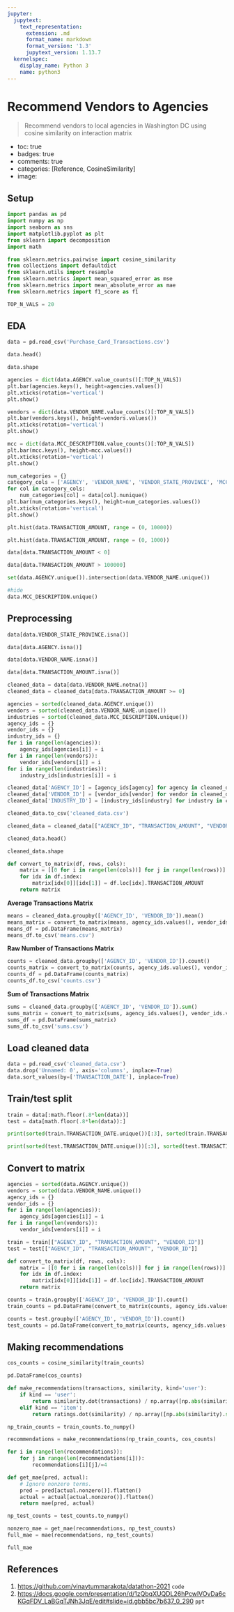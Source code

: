 ```yaml
---
jupyter:
  jupytext:
    text_representation:
      extension: .md
      format_name: markdown
      format_version: '1.3'
      jupytext_version: 1.13.7
  kernelspec:
    display_name: Python 3
    name: python3
---
```


<!-- #region id="cYbYigdtlpEZ" -->
# Recommend Vendors to Agencies
> Recommend vendors to local agencies in Washington DC using cosine similarity on interaction matrix

- toc: true
- badges: true
- comments: true
- categories: [Reference, CosineSimilarity]
- image:
<!-- #endregion -->

<!-- #region id="yrueKUUpmCJ0" -->
## Setup
<!-- #endregion -->

```python id="KFWUqZdrhXBw" executionInfo={"status": "ok", "timestamp": 1626979361922, "user_tz": -330, "elapsed": 1324, "user": {"displayName": "Sparsh Agarwal", "photoUrl": "", "userId": "13037694610922482904"}}
import pandas as pd
import numpy as np
import seaborn as sns
import matplotlib.pyplot as plt
from sklearn import decomposition
import math

from sklearn.metrics.pairwise import cosine_similarity
from collections import defaultdict
from sklearn.utils import resample
from sklearn.metrics import mean_squared_error as mse
from sklearn.metrics import mean_absolute_error as mae
from sklearn.metrics import f1_score as f1
```

```python id="As0BbOv7hXB0"
TOP_N_VALS = 20
```

<!-- #region id="HctoTGYhhXB0" -->
## EDA
<!-- #endregion -->

```python id="b10VDiwkhXB1"
data = pd.read_csv('Purchase_Card_Transactions.csv')
```

```python id="fbJVzyo1hXB1" outputId="9dbbd9e0-9ff3-4a03-dfd9-55274e121498"
data.head()
```

```python id="22l-IBlMhXB2" outputId="f00392ee-6d86-466b-b880-2e2ed38df325"
data.shape
```

```python id="9jLneQz_hXB3" outputId="57fb7d47-40c8-4613-eca8-d727c3de5ae9"
agencies = dict(data.AGENCY.value_counts()[:TOP_N_VALS])
plt.bar(agencies.keys(), height=agencies.values())
plt.xticks(rotation='vertical')
plt.show()
```

```python id="4IoCqkVchXB4" outputId="d8a04eff-3209-432f-a87b-9f2a23bca6fc"
vendors = dict(data.VENDOR_NAME.value_counts()[:TOP_N_VALS])
plt.bar(vendors.keys(), height=vendors.values())
plt.xticks(rotation='vertical')
plt.show()
```

```python id="YQKF1-mWhXB5" outputId="b99f8ab0-caee-43e5-d5bb-d12a0b33d139"
mcc = dict(data.MCC_DESCRIPTION.value_counts()[:TOP_N_VALS])
plt.bar(mcc.keys(), height=mcc.values())
plt.xticks(rotation='vertical')
plt.show()
```

```python id="ish8nlFVhXB5" outputId="cce0c73e-720f-4881-9d4d-3c66ab24c6d2"
num_categories = {}
category_cols = ['AGENCY', 'VENDOR_NAME', 'VENDOR_STATE_PROVINCE', 'MCC_DESCRIPTION']
for col in category_cols:
    num_categories[col] = data[col].nunique()
plt.bar(num_categories.keys(), height=num_categories.values())
plt.xticks(rotation='vertical')
plt.show()
```

```python id="79DNjrb_hXB6" outputId="7ee8f651-231a-4a4c-a112-d449a4f1b525"
plt.hist(data.TRANSACTION_AMOUNT, range = (0, 10000))
```

```python id="STYtMnZFhXB9" outputId="ddcef8ab-d857-4152-face-10ac7f3d058d"
plt.hist(data.TRANSACTION_AMOUNT, range = (0, 1000))
```

```python id="Wx60krI_hXB_" outputId="50d59892-aaf7-48d4-a4eb-4e845a42bcbc"
data[data.TRANSACTION_AMOUNT < 0]
```

```python id="4b7HDA8lhXCA" outputId="149a436f-3aeb-4d8e-d4f0-eae7b2780fdd"
data[data.TRANSACTION_AMOUNT > 100000]
```

```python id="LuQpv5XwhXCB" outputId="64197541-9e2d-4773-9416-a7988f0ef826"
set(data.AGENCY.unique()).intersection(data.VENDOR_NAME.unique())
```

```python id="2cN6Srm8hXCB" outputId="f282d488-dbae-4993-e767-f64cc749a213"
#hide
data.MCC_DESCRIPTION.unique()
```

<!-- #region id="16xu7FRZhXCC" -->
## Preprocessing
<!-- #endregion -->

```python id="8xLaYzoFhXCD" outputId="5a80454f-e27e-4873-feb2-c45b233718a7"
data[data.VENDOR_STATE_PROVINCE.isna()]
```

```python id="pXFb5iL7hXCE" outputId="666b24f6-fd57-4a74-b43c-37c1bef3ad59"
data[data.AGENCY.isna()]
```

```python id="j2DKHx-uhXCF" outputId="c6d6c820-69bb-4d09-bde0-0a1b1a386d5a"
data[data.VENDOR_NAME.isna()]
```

```python id="wSUyQPyQhXCF" outputId="55c17245-bacc-461a-a3bb-38dd2bcd1718"
data[data.TRANSACTION_AMOUNT.isna()]
```

```python id="Ws0cyTqihXCG"
cleaned_data = data[data.VENDOR_NAME.notna()]
cleaned_data = cleaned_data[data.TRANSACTION_AMOUNT >= 0]
```

```python id="6BNkwBoBhXCG"
agencies = sorted(cleaned_data.AGENCY.unique())
vendors = sorted(cleaned_data.VENDOR_NAME.unique())
industries = sorted(cleaned_data.MCC_DESCRIPTION.unique())
agency_ids = {}
vendor_ids = {}
industry_ids = {}
for i in range(len(agencies)):
    agency_ids[agencies[i]] = i
for i in range(len(vendors)):
    vendor_ids[vendors[i]] = i
for i in range(len(industries)):
    industry_ids[industries[i]] = i
```

```python id="QWKx2TtVhXCG"
cleaned_data['AGENCY_ID'] = [agency_ids[agency] for agency in cleaned_data.AGENCY]
cleaned_data['VENDOR_ID'] = [vendor_ids[vendor] for vendor in cleaned_data.VENDOR_NAME]
cleaned_data['INDUSTRY_ID'] = [industry_ids[industry] for industry in cleaned_data.MCC_DESCRIPTION]
```

```python id="mS_8Gi9UhXCH"
cleaned_data.to_csv('cleaned_data.csv')
```

```python id="Z8akeDMKhXCH"
cleaned_data = cleaned_data[["AGENCY_ID", "TRANSACTION_AMOUNT", "VENDOR_ID"]]
```

```python id="2Mc3zfRVhXCH" outputId="c3029516-6a1c-4511-d1e1-a41e6f2fb0f0"
cleaned_data.head()
```

```python id="mjUvXc6zhXCI" outputId="c3f282f4-4a84-425a-9371-db60b5d7fd04"
cleaned_data.shape
```

```python id="MkgH3NRthXCI"
def convert_to_matrix(df, rows, cols):
    matrix = [[0 for i in range(len(cols))] for j in range(len(rows))]
    for idx in df.index:
        matrix[idx[0]][idx[1]] = df.loc[idx].TRANSACTION_AMOUNT
    return matrix 
```

<!-- #region id="FyDoJa0ahXCI" -->
**Average Transactions Matrix**
<!-- #endregion -->

```python id="rR4ba-8fhXCJ"
means = cleaned_data.groupby(['AGENCY_ID', 'VENDOR_ID']).mean()
means_matrix = convert_to_matrix(means, agency_ids.values(), vendor_ids.values())
means_df = pd.DataFrame(means_matrix)
means_df.to_csv('means.csv')
```

<!-- #region id="mRRtfTG4hXCJ" -->
**Raw Number of Transactions Matrix**
<!-- #endregion -->

```python id="akESSAtUhXCJ"
counts = cleaned_data.groupby(['AGENCY_ID', 'VENDOR_ID']).count()
counts_matrix = convert_to_matrix(counts, agency_ids.values(), vendor_ids.values())
counts_df = pd.DataFrame(counts_matrix)
counts_df.to_csv('counts.csv')
```

<!-- #region id="g-kTBhrThXCJ" -->
**Sum of Transactions Matrix**
<!-- #endregion -->

```python id="2J75h32VhXCK"
sums = cleaned_data.groupby(['AGENCY_ID', 'VENDOR_ID']).sum()
sums_matrix = convert_to_matrix(sums, agency_ids.values(), vendor_ids.values())
sums_df = pd.DataFrame(sums_matrix)
sums_df.to_csv('sums.csv')
```

<!-- #region id="ppYwXJ58lLA8" -->
## Load cleaned data
<!-- #endregion -->

```python id="zGvZPNQohXl3"
data = pd.read_csv('cleaned_data.csv')
data.drop('Unnamed: 0', axis='columns', inplace=True)
data.sort_values(by=['TRANSACTION_DATE'], inplace=True)
```

<!-- #region id="JpJjqmi0hXl3" -->
## Train/test split
<!-- #endregion -->

```python id="hfKYAo6ehXl4"
train = data[:math.floor(.8*len(data))]
test = data[math.floor(.8*len(data)):]
```

```python id="c_Uy2VuhhXl4" outputId="4081812c-bd95-4e69-9e44-8233c2638139"
print(sorted(train.TRANSACTION_DATE.unique())[:3], sorted(train.TRANSACTION_DATE.unique())[-3:])
```

```python id="Jn8YYB75hXl6" outputId="84b365ae-7370-47b5-8fdc-51b8c9eea9ad"
print(sorted(test.TRANSACTION_DATE.unique())[:3], sorted(test.TRANSACTION_DATE.unique())[-3:])
```

<!-- #region id="KrNJS5s6kGVl" -->
<!-- #endregion -->

<!-- #region id="6w2QeHJYhXl7" -->
## Convert to matrix
<!-- #endregion -->

```python id="YFNkO8zhhXl7"
agencies = sorted(data.AGENCY.unique())
vendors = sorted(data.VENDOR_NAME.unique())
agency_ids = {}
vendor_ids = {}
for i in range(len(agencies)):
    agency_ids[agencies[i]] = i
for i in range(len(vendors)):
    vendor_ids[vendors[i]] = i
```

```python id="m_K9pmJ0hXl8"
train = train[["AGENCY_ID", "TRANSACTION_AMOUNT", "VENDOR_ID"]]
test = test[["AGENCY_ID", "TRANSACTION_AMOUNT", "VENDOR_ID"]]
```

```python id="khJKmUR7hXl8"
def convert_to_matrix(df, rows, cols):
    matrix = [[0 for i in range(len(cols))] for j in range(len(rows))]
    for idx in df.index:
        matrix[idx[0]][idx[1]] = df.loc[idx].TRANSACTION_AMOUNT
    return matrix 
```

<!-- #region id="algUAgZWjUpW" -->
<!-- #endregion -->

```python id="OS6wNFn9hXl9"
counts = train.groupby(['AGENCY_ID', 'VENDOR_ID']).count()
train_counts = pd.DataFrame(convert_to_matrix(counts, agency_ids.values(), vendor_ids.values()))
```

```python id="OVzy80RKhXl9"
counts = test.groupby(['AGENCY_ID', 'VENDOR_ID']).count()
test_counts = pd.DataFrame(convert_to_matrix(counts, agency_ids.values(), vendor_ids.values()))
```

<!-- #region id="IqdFXnNBhXl-" -->
## Making recommendations
<!-- #endregion -->

<!-- #region id="eblKKy5FkSnB" -->
<!-- #endregion -->

```python id="jIZnmj5IhXl-"
cos_counts = cosine_similarity(train_counts)
```

```python id="bouKGvYOhXl-" outputId="54250b4e-c4f5-4d8c-c35a-54dd34f95cc4"
pd.DataFrame(cos_counts)
```

```python id="AJ8TcbZ8hXl_"
def make_recommendations(transactions, similarity, kind='user'):
    if kind == 'user':
        return similarity.dot(transactions) / np.array([np.abs(similarity).sum(axis=1)]).T
    elif kind == 'item':
        return ratings.dot(similarity) / np.array([np.abs(similarity).sum(axis=1)])
```

```python id="B_GgfL1PhXmA"
np_train_counts = train_counts.to_numpy()
```

```python id="t9D80nvdhXmA"
recommendations = make_recommendations(np_train_counts, cos_counts)
```

```python id="0f_zyv2mhXmB"
for i in range(len(recommendations)): 
    for j in range(len(recommendations[i])): 
        recommendations[i][j]/=4
```

```python id="1vdWy4fqhXmB"
def get_mae(pred, actual):
    # Ignore nonzero terms.
    pred = pred[actual.nonzero()].flatten()
    actual = actual[actual.nonzero()].flatten()
    return mae(pred, actual)
```

```python id="rX6ZQIHdhXmB"
np_test_counts = test_counts.to_numpy()
```

```python id="DEusRyxLhXmB"
nonzero_mae = get_mae(recommendations, np_test_counts)
full_mae = mae(recommendations, np_test_counts)
```

```python id="zSoooSAFhXmC" outputId="296d125c-af90-41a9-fc3a-ee9fd98b5c52"
full_mae
```

<!-- #region id="pmJ7hWhQkcQy" -->
## References
1. https://github.com/vinaytummarakota/datathon-2021 `code`
2. https://docs.google.com/presentation/d/1zQbqXUQDL26hPcwlVOvDa6cKGqFDV_LaBGqTJNh3JqE/edit#slide=id.gbb5bc7b637_0_290 `ppt`
<!-- #endregion -->
